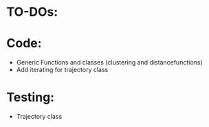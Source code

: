   # TO-DOs:
  
  # Code:
  - Generic Functions and classes (clustering and distancefunctions)
  - Add iterating for trajectory class

  # Testing:
  - Trajectory class
